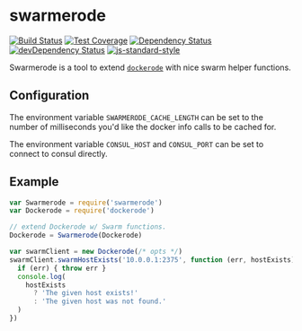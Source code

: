 # swarmerode

[![Build Status](https://img.shields.io/travis/Runnable/swarmerode/master.svg?style=flat-square)](https://travis-ci.org/Runnable/swarmerode)
[![Test Coverage](https://img.shields.io/coveralls/Runnable/swarmerode.svg?style=flat-square)](https://coveralls.io/github/Runnable/swarmerode)
[![Dependency Status](https://img.shields.io/david/Runnable/swarmerode.svg?style=flat-square)](https://david-dm.org/Runnable/swarmerode)
[![devDependency Status](https://img.shields.io/david/dev/Runnable/swarmerode.svg?style=flat-square)](https://david-dm.org/Runnable/swarmerode#info=devDependencies)
[![js-standard-style](https://img.shields.io/badge/code%20style-standard-brightgreen.svg)](http://standardjs.com/)

Swarmerode is a tool to extend [`dockerode`](https://www.npmjs.com/package/dockerode) with nice swarm helper functions.

## Configuration

The environment variable `SWARMERODE_CACHE_LENGTH` can be set to the number of milliseconds you'd like the docker info calls to be cached for.

The environment variable `CONSUL_HOST` and `CONSUL_PORT` can be set to connect to consul directly.

## Example

```javascript
var Swarmerode = require('swarmerode')
var Dockerode = require('dockerode')

// extend Dockerode w/ Swarm functions.
Dockerode = Swarmerode(Dockerode)

var swarmClient = new Dockerode(/* opts */)
swarmClient.swarmHostExists('10.0.0.1:2375', function (err, hostExists) {
  if (err) { throw err }
  console.log(
    hostExists
      ? 'The given host exists!'
      : 'The given host was not found.'
  )
})
```
